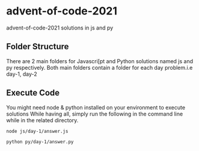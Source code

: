 # advent-of-code-2021
advent-of-code-2021 solutions in js and py

## Folder Structure
There are 2 main folders for Javascri[pt and Python solutions named js and py respectively.
Both main folders contain a folder for each day problem.i.e day-1, day-2

## Execute Code
You might need node & python installed on your environment to execute solutions
While having all, simply run the following in the command line while in the related directory.

`node js/day-1/answer.js`

`python py/day-1/answer.py`
